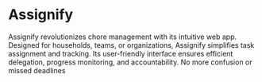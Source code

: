 # Assignify
Assignify revolutionizes chore management with its intuitive web app. Designed for households, teams, or organizations, Assignify simplifies task assignment and tracking. Its user-friendly interface ensures efficient delegation, progress monitoring, and accountability. No more confusion or missed deadlines
